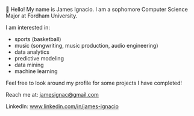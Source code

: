 👋 Hello! My name is James Ignacio. I am a sophomore Computer Science Major at Fordham University.

I am interested in:
- sports (basketball)
- music (songwriting, music production, audio engineering)
- data analytics
- predictive modeling
- data mining
- machine learning

Feel free to look around my profile for some projects I have completed!

Reach me at: jamesignac@gmail.com

LinkedIn: www.linkedin.com/in/james-ignacio
